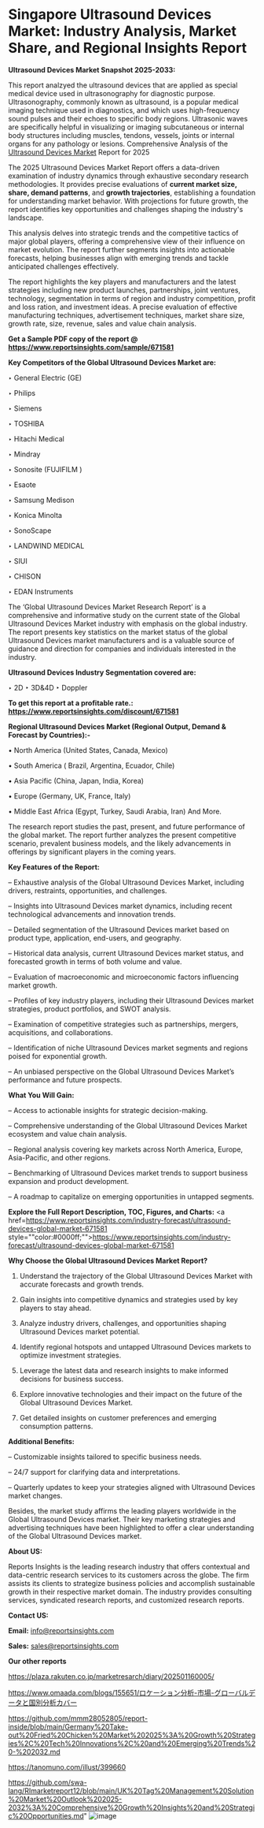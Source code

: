 # Singapore Ultrasound Devices Market: Industry Analysis, Market Share, and Regional Insights Report

<strong>Ultrasound Devices Market Snapshot 2025-2033:</strong>

This report analzyed the ultrasound devices that are applied as special medical device used in ultrasonography for diagnostic purpose. Ultrasonography, commonly known as ultrasound, is a popular medical imaging technique used in diagnostics, and which uses high-frequency sound pulses and their echoes to specific body regions. Ultrasonic waves are specifically helpful in visualizing or imaging subcutaneous or internal body structures including muscles, tendons, vessels, joints or internal organs for any pathology or lesions. Comprehensive Analysis of the <a href=https://www.reportsinsights.com/sample/671581>Ultrasound Devices Market</a> Report for 2025

The 2025 Ultrasound Devices Market Report offers a data-driven examination of industry dynamics through exhaustive secondary research methodologies. It provides precise evaluations of <strong>current market size, share, demand patterns</strong>, and <strong>growth trajectories</strong>, establishing a foundation for understanding market behavior. With projections for future growth, the report identifies key opportunities and challenges shaping the industry's landscape.

This analysis delves into strategic trends and the competitive tactics of major global players, offering a comprehensive view of their influence on market evolution. The report further segments insights into actionable forecasts, helping businesses align with emerging trends and tackle anticipated challenges effectively.

The report highlights the key players and manufacturers and the latest strategies including new product launches, partnerships, joint ventures, technology, segmentation in terms of region and industry competition, profit and loss ration, and investment ideas. A precise evaluation of effective manufacturing techniques, advertisement techniques, market share size, growth rate, size, revenue, sales and value chain analysis.

<strong>Get a Sample PDF copy of the report @ <a href=https://www.reportsinsights.com/sample/671581 style=color:#0000ff;>https://www.reportsinsights.com/sample/671581</a></strong>

<strong>Key Competitors of the Global Ultrasound Devices Market are:</strong>

‣ General Electric (GE)

‣ Philips

‣ Siemens

‣ TOSHIBA

‣ Hitachi Medical

‣ Mindray

‣ Sonosite (FUJIFILM )

‣ Esaote

‣ Samsung Medison

‣ Konica Minolta

‣ SonoScape

‣ LANDWIND MEDICAL

‣ SIUI

‣ CHISON

‣ EDAN Instruments

The ‘Global Ultrasound Devices Market Research Report’ is a comprehensive and informative study on the current state of the Global Ultrasound Devices Market industry with emphasis on the global industry. The report presents key statistics on the market status of the global Ultrasound Devices market manufacturers and is a valuable source of guidance and direction for companies and individuals interested in the industry.

<strong>Ultrasound Devices Industry Segmentation covered are:</strong>

‣ 2D
‣ 3D&4D
‣ Doppler

<strong>To get this report at a profitable rate.: <a href=https://www.reportsinsights.com/discount/671581 style=color:#0000ff;>https://www.reportsinsights.com/discount/671581</a></strong>

<strong>Regional Ultrasound Devices Market (Regional Output, Demand &amp; Forecast by Countries):-</strong>

• North America (United States, Canada, Mexico)

• South America ( Brazil, Argentina, Ecuador, Chile)

• Asia Pacific (China, Japan, India, Korea)

• Europe (Germany, UK, France, Italy)

• Middle East Africa (Egypt, Turkey, Saudi Arabia, Iran) And More.

The research report studies the past, present, and future performance of the global market. The report further analyzes the present competitive scenario, prevalent business models, and the likely advancements in offerings by significant players in the coming years.

<strong>Key Features of the Report:</strong>

– Exhaustive analysis of the Global Ultrasound Devices Market, including drivers, restraints, opportunities, and challenges.

– Insights into Ultrasound Devices market dynamics, including recent technological advancements and innovation trends.

– Detailed segmentation of the Ultrasound Devices market based on product type, application, end-users, and geography.

– Historical data analysis, current Ultrasound Devices market status, and forecasted growth in terms of both volume and value.

– Evaluation of macroeconomic and microeconomic factors influencing market growth.

– Profiles of key industry players, including their Ultrasound Devices market strategies, product portfolios, and SWOT analysis.

– Examination of competitive strategies such as partnerships, mergers, acquisitions, and collaborations.

– Identification of niche Ultrasound Devices market segments and regions poised for exponential growth.

– An unbiased perspective on the Global Ultrasound Devices Market’s performance and future prospects.

<strong>What You Will Gain:</strong>

– Access to actionable insights for strategic decision-making.

– Comprehensive understanding of the Global Ultrasound Devices Market ecosystem and value chain analysis.

– Regional analysis covering key markets across North America, Europe, Asia-Pacific, and other regions.

– Benchmarking of Ultrasound Devices market trends to support business expansion and product development.

– A roadmap to capitalize on emerging opportunities in untapped segments.

<strong>Explore the Full Report Description, TOC, Figures, and Charts:</strong>
<a href=https://www.reportsinsights.com/industry-forecast/ultrasound-devices-global-market-671581 style=""color:#0000ff;"">https://www.reportsinsights.com/industry-forecast/ultrasound-devices-global-market-671581</a>

<strong>Why Choose the Global Ultrasound Devices Market Report?</strong>

1. Understand the trajectory of the Global Ultrasound Devices Market with accurate forecasts and growth trends.

2. Gain insights into competitive dynamics and strategies used by key players to stay ahead.

3. Analyze industry drivers, challenges, and opportunities shaping Ultrasound Devices market potential.

4. Identify regional hotspots and untapped Ultrasound Devices markets to optimize investment strategies.

5. Leverage the latest data and research insights to make informed decisions for business success.

6. Explore innovative technologies and their impact on the future of the Global Ultrasound Devices Market.

7. Get detailed insights on customer preferences and emerging consumption patterns.

<strong>Additional Benefits:</strong>

– Customizable insights tailored to specific business needs.

– 24/7 support for clarifying data and interpretations.

– Quarterly updates to keep your strategies aligned with Ultrasound Devices market changes.

Besides, the market study affirms the leading players worldwide in the Global Ultrasound Devices market. Their key marketing strategies and advertising techniques have been highlighted to offer a clear understanding of the Global Ultrasound Devices market.

<strong><strong>About US</strong>:</strong>

Reports Insights is the leading research industry that offers contextual and data-centric research services to its customers across the globe. The firm assists its clients to strategize business policies and accomplish sustainable growth in their respective market domain. The industry provides consulting services, syndicated research reports, and customized research reports.

<strong>Contact US:</strong>

<p class=><b>Email:</b> <a href=mailto:info@reportsinsights.com>info@reportsinsights.com</a></p>
<p class=><b>Sales:</b> <a href=mailto:sales@reportsinsights.com>sales@reportsinsights.com</a></p>

<strong>Our other reports</strong>

<a href=https://plaza.rakuten.co.jp/marketresarch/diary/202501160005/>https://plaza.rakuten.co.jp/marketresarch/diary/202501160005/</a>

<a href=https://www.omaada.com/blogs/155651/ロケーション分析-市場-グローバルデータと国別分析カバー>https://www.omaada.com/blogs/155651/ロケーション分析-市場-グローバルデータと国別分析カバー</a>

<a href=https://github.com/mmm28052805/report-inside/blob/main/Germany%20Take-out%20Fried%20Chicken%20Market%202025%3A%20Growth%20Strategies%2C%20Tech%20Innovations%2C%20and%20Emerging%20Trends%20-%202032.md>https://github.com/mmm28052805/report-inside/blob/main/Germany%20Take-out%20Fried%20Chicken%20Market%202025%3A%20Growth%20Strategies%2C%20Tech%20Innovations%2C%20and%20Emerging%20Trends%20-%202032.md</a>

<a href=https://tanomuno.com/illust/399660>https://tanomuno.com/illust/399660</a>

<a href=https://github.com/swa-lang/RImarketreport12/blob/main/UK%20Tag%20Management%20Solution%20Market%20Outlook%202025-2032%3A%20Comprehensive%20Growth%20Insights%20and%20Strategic%20Opportunities.md>https://github.com/swa-lang/RImarketreport12/blob/main/UK%20Tag%20Management%20Solution%20Market%20Outlook%202025-2032%3A%20Comprehensive%20Growth%20Insights%20and%20Strategic%20Opportunities.md</a>"
![image](https://github.com/user-attachments/assets/df209e2c-2a72-480e-93b5-bae34716a8ad)
